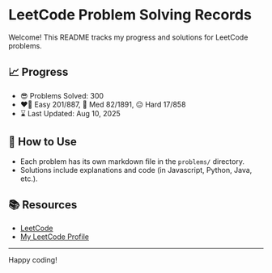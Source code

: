 # LeetCode Problem Solving Records

Welcome! This README tracks my progress and solutions for LeetCode problems.

## 📈 Progress

- 😎 Problems Solved: 300
- ❤️‍🔥 Easy 201/887, 🤔 Med 82/1891, 😑 Hard 17/858
- ⌛️ Last Updated: Aug 10, 2025

## 🚀 How to Use

- Each problem has its own markdown file in the `problems/` directory.
- Solutions include explanations and code (in Javascript, Python, Java, etc.).

## 📚 Resources

- [LeetCode](https://leetcode.com/)
- [My LeetCode Profile](https://leetcode.com/u/tonidevvn/)

---

Happy coding!